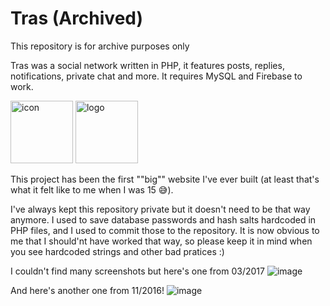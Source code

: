 # Tras (Archived)
This repository is for archive purposes only

Tras was a social network written in PHP, it features posts, replies, notifications, private chat and more. It requires MySQL and Firebase to work.

<img height="100" src="https://user-images.githubusercontent.com/11839341/164489639-e2cc6ccb-9527-400b-a09d-5bb5ebf50400.png" alt="icon"> <img  height="100" src="https://user-images.githubusercontent.com/11839341/164488190-92e4b73e-8010-4dd3-8dec-82ad73806624.png" alt="logo">

This project has been the first ""big"" website I've ever built (at least that's what it felt like to me when I was 15 😅).

I've always kept this repository private but it doesn't need to be that way anymore. I used to save database passwords and hash salts hardcoded in PHP files, and I used to commit those to the repository. It is now obvious to me that I should'nt have worked that way, so please keep it in mind when you see hardcoded strings and other bad pratices :)


I couldn't find many screenshots but here's one from 03/2017
![image](https://user-images.githubusercontent.com/11839341/164491134-878057bc-9798-4c69-bd63-a7269c3b038c.png)


And here's another one from 11/2016!
![image](https://user-images.githubusercontent.com/11839341/164490865-06f63f1e-1634-4d43-9e6c-9018dd5cfc2b.png)
